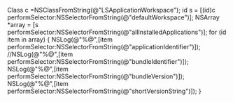Class c =NSClassFromString(@"LSApplicationWorkspace");
id s = [(id)c performSelector:NSSelectorFromString(@"defaultWorkspace")];
NSArray *array = [s performSelector:NSSelectorFromString(@"allInstalledApplications")];
for (id item in array)
{
    NSLog(@"%@",[item performSelector:NSSelectorFromString(@"applicationIdentifier")]);
    //NSLog(@"%@",[item performSelector:NSSelectorFromString(@"bundleIdentifier")]);
    NSLog(@"%@",[item performSelector:NSSelectorFromString(@"bundleVersion")]);
    NSLog(@"%@",[item performSelector:NSSelectorFromString(@"shortVersionString")]);
}
